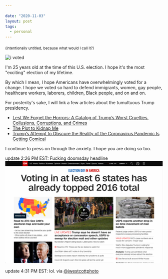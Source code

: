 ```yaml
---

date: "2020-11-03"
layout: post
tags:
  - personal
---
```


<sub>(intentionally untitled, because what would I call it?)</sub>

![i voted](https://source.unsplash.com/TJ6BM5VGdgI/1000x562.5)

I'm 25 years old at the time of this U.S. election. I hope it's the most "exciting" election of my lifetime.

By which I mean, I hope Americans have overwhelmingly voted for a change. I hope we voted so hard to defend immigrants, women, gay people, healthcare workers, laborers, children, Black people, and on and on.

For posterity's sake, I will link a few articles about the tumultuous Trump presidency.

- [Lest We Forget the Horrors: A Catalog of Trump’s Worst Cruelties, Collusions, Corruptions, and Crimes](https://www.mcsweeneys.net/articles/the-complete-listing-so-far-atrocities-1-963)
- [The Plot to Kidnap Me](https://www.theatlantic.com/ideas/archive/2020/10/plot-kidnap-me/616866/)
- [Trump’s Attempt to Obscure the Reality of the Coronavirus Pandemic Is Getting Comical](https://www.newyorker.com/news/our-columnists/trumps-attempt-to-obscure-the-reality-of-the-pandemic-is-getting-comical)

I continue to press on through the anxiety. I hope you are doing so too.

update 2:26 PM EST: Fucking doomsday headline
![](2020-11-03-14-26-30.png)

update 4:31 PM EST: lol. via [@jwestcottphoto](https://twitter.com/jwestcottphoto/status/1323713898680385536)
